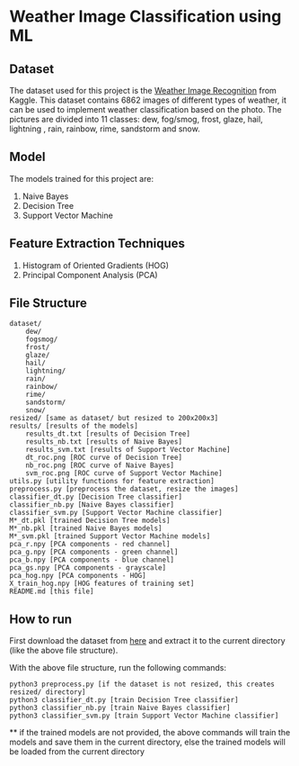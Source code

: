 # Weather Image Classification using ML

## Dataset

The dataset used for this project is the [Weather Image Recognition](https://www.kaggle.com/datasets/jehanbhathena/weather-dataset) from Kaggle. This dataset contains 6862 images of different types of weather, it can be used to implement weather classification based on the photo. The pictures are divided into 11 classes: dew, fog/smog, frost, glaze, hail, lightning , rain, rainbow, rime, sandstorm and snow.

## Model

The models trained for this project are:

1. Naive Bayes
2. Decision Tree
3. Support Vector Machine

## Feature Extraction Techniques

1. Histogram of Oriented Gradients (HOG)
2. Principal Component Analysis (PCA)

## File Structure

```
dataset/
    dew/
    fogsmog/
    frost/
    glaze/
    hail/
    lightning/
    rain/
    rainbow/
    rime/
    sandstorm/
    snow/
resized/ [same as dataset/ but resized to 200x200x3]
results/ [results of the models]
    results_dt.txt [results of Decision Tree]
    results_nb.txt [results of Naive Bayes]
    results_svm.txt [results of Support Vector Machine]
    dt_roc.png [ROC curve of Decision Tree]
    nb_roc.png [ROC curve of Naive Bayes]
    svm_roc.png [ROC curve of Support Vector Machine]
utils.py [utility functions for feature extraction]
preprocess.py [preprocess the dataset, resize the images]
classifier_dt.py [Decision Tree classifier]
classifier_nb.py [Naive Bayes classifier]
classifier_svm.py [Support Vector Machine classifier]
M*_dt.pkl [trained Decision Tree models]
M*_nb.pkl [trained Naive Bayes models]
M*_svm.pkl [trained Support Vector Machine models]
pca_r.npy [PCA components - red channel]
pca_g.npy [PCA components - green channel]
pca_b.npy [PCA components - blue channel]
pca_gs.npy [PCA components - grayscale]
pca_hog.npy [PCA components - HOG]
X_train_hog.npy [HOG features of training set]
README.md [this file]
```

## How to run

First download the dataset from [here](https://www.kaggle.com/datasets/jehanbhathena/weather-dataset) and extract it to the current directory (like the above file structure).

With the above file structure, run the following commands:

```
python3 preprocess.py [if the dataset is not resized, this creates resized/ directory]
python3 classifier_dt.py [train Decision Tree classifier]
python3 classifier_nb.py [train Naive Bayes classifier]
python3 classifier_svm.py [train Support Vector Machine classifier]
```

** if the trained models are not provided, the above commands will train the models and save them in the current directory, else the trained models will be loaded from the current directory
